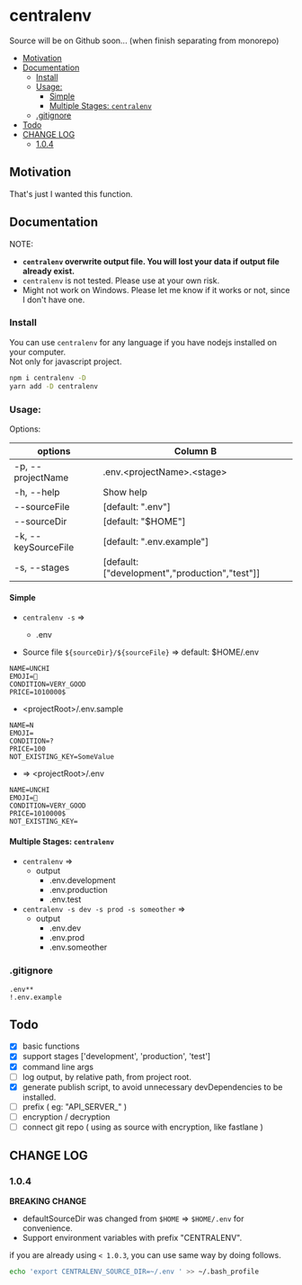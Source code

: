 # centralenv

Source will be on Github soon... (when finish separating from monorepo)

- [Motivation](#motivation)
- [Documentation](#documentation)
  - [Install](#install)
  - [Usage:](#usage)
    - [Simple](#simple)
    - [Multiple Stages: `centralenv`](#multiple-stages-centralenv)
  - [.gitignore](#gitignore)
- [Todo](#todo)
- [CHANGE LOG](#change-log)
  - [1.0.4](#104)

## Motivation

That's just I wanted this function.

## Documentation

NOTE:

- **`centralenv` overwrite output file. You will lost your data if output file already exist.**
- `centralenv` is not tested. Please use at your own risk.
- Might not work on Windows. Please let me know if it works or not, since I don't have one.

### Install

You can use `centralenv` for any language if you have nodejs installed on your computer.  
Not only for javascript project.

```sh
npm i centralenv -D
yarn add -D centralenv
```

### Usage:

Options:

| options             | Column B                                       |
| ------------------- | ---------------------------------------------- |
| -p, --projectName   | .env.\<projectName\>.\<stage\>                 |
| -h, --help          | Show help                                      |
| --sourceFile        | [default: ".env"]                              |
| --sourceDir         | [default: "$HOME"]                             |
| -k, --keySourceFile | [default: ".env.example"]                      |
| -s, --stages        | [default: ["development","production","test"]] |

#### Simple

- `centralenv -s` =>
  - .env

- Source file `${sourceDir}/${sourceFile}` => default: $HOME/.env

```dotenv
NAME=UNCHI
EMOJI=💩
CONDITION=VERY_GOOD
PRICE=1010000$
```

- \<projectRoot\>/.env.sample

```dotenv
NAME=N
EMOJI=
CONDITION=?
PRICE=100
NOT_EXISTING_KEY=SomeValue
```

- => \<projectRoot\>/.env

```dotenv
NAME=UNCHI
EMOJI=💩
CONDITION=VERY_GOOD
PRICE=1010000$
NOT_EXISTING_KEY=
```

#### Multiple Stages: `centralenv`

- `centralenv` =>
  - output
    - .env.development
    - .env.production
    - .env.test
- `centralenv -s dev -s prod -s someother` =>
  - output
    - .env.dev
    - .env.prod
    - .env.someother

### .gitignore

```
.env**
!.env.example
```

## Todo

- [x] basic functions
- [x] support stages ['development', 'production', 'test']
- [x] command line args
- [ ] log output, by relative path, from project root.
- [x] generate publish script, to avoid unnecessary devDependencies to be installed.
- [ ] prefix ( eg: "API_SERVER_" )
- [ ] encryption / decryption
- [ ] connect git repo ( using as source with encryption, like fastlane )

## CHANGE LOG

### 1.0.4
**BREAKING CHANGE**

- defaultSourceDir was changed from `$HOME` => `$HOME/.env` for convenience.
- Support environment variables with prefix "CENTRALENV".

if you are already using `< 1.0.3`, you can use same way by doing follows.

```sh
echo 'export CENTRALENV_SOURCE_DIR=~/.env ' >> ~/.bash_profile
```

